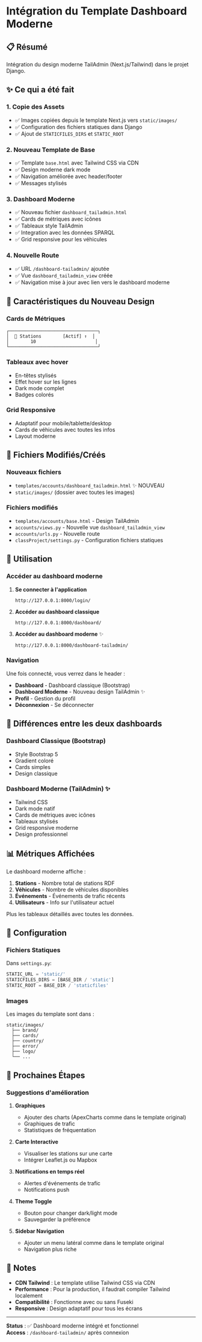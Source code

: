 # Intégration du Template Dashboard Moderne

## 📋 Résumé

Intégration du design moderne TailAdmin (Next.js/Tailwind) dans le projet Django.

## ✨ Ce qui a été fait

### 1. **Copie des Assets**
- ✅ Images copiées depuis le template Next.js vers `static/images/`
- ✅ Configuration des fichiers statiques dans Django
- ✅ Ajout de `STATICFILES_DIRS` et `STATIC_ROOT`

### 2. **Nouveau Template de Base**
- ✅ Template `base.html` avec Tailwind CSS via CDN
- ✅ Design moderne dark mode
- ✅ Navigation améliorée avec header/footer
- ✅ Messages stylisés

### 3. **Dashboard Moderne**
- ✅ Nouveau fichier `dashboard_tailadmin.html`
- ✅ Cards de métriques avec icônes
- ✅ Tableaux style TailAdmin
- ✅ Integration avec les données SPARQL
- ✅ Grid responsive pour les véhicules

### 4. **Nouvelle Route**
- ✅ URL `/dashboard-tailadmin/` ajoutée
- ✅ Vue `dashboard_tailadmin_view` créée
- ✅ Navigation mise à jour avec lien vers le dashboard moderne

## 🎨 Caractéristiques du Nouveau Design

### **Cards de Métriques**
```
┌─────────────────────────────────┐
│  🏢 Stations        [Actif] ↑  │
│        10                      │
└─────────────────────────────────┘
```

### **Tableaux avec hover**
- En-têtes stylisés
- Effet hover sur les lignes
- Dark mode complet
- Badges colorés

### **Grid Responsive**
- Adaptatif pour mobile/tablette/desktop
- Cards de véhicules avec toutes les infos
- Layout moderne

## 📁 Fichiers Modifiés/Créés

### Nouveaux fichiers
- `templates/accounts/dashboard_tailadmin.html` ✨ NOUVEAU
- `static/images/` (dossier avec toutes les images)

### Fichiers modifiés
- `templates/accounts/base.html` - Design TailAdmin
- `accounts/views.py` - Nouvelle vue `dashboard_tailadmin_view`
- `accounts/urls.py` - Nouvelle route
- `classProject/settings.py` - Configuration fichiers statiques

## 🚀 Utilisation

### Accéder au dashboard moderne

1. **Se connecter à l'application**
   ```
   http://127.0.0.1:8000/login/
   ```

2. **Accéder au dashboard classique**
   ```
   http://127.0.0.1:8000/dashboard/
   ```

3. **Accéder au dashboard moderne** ✨
   ```
   http://127.0.0.1:8000/dashboard-tailadmin/
   ```

### Navigation

Une fois connecté, vous verrez dans le header :
- **Dashboard** - Dashboard classique (Bootstrap)
- **Dashboard Moderne** - Nouveau design TailAdmin ✨
- **Profil** - Gestion du profil
- **Déconnexion** - Se déconnecter

## 🎨 Différences entre les deux dashboards

### Dashboard Classique (Bootstrap)
- Style Bootstrap 5
- Gradient coloré
- Cards simples
- Design classique

### Dashboard Moderne (TailAdmin) ✨
- Tailwind CSS
- Dark mode natif
- Cards de métriques avec icônes
- Tableaux stylisés
- Grid responsive moderne
- Design professionnel

## 📊 Métriques Affichées

Le dashboard moderne affiche :

1. **Stations** - Nombre total de stations RDF
2. **Véhicules** - Nombre de véhicules disponibles
3. **Événements** - Événements de trafic récents
4. **Utilisateurs** - Info sur l'utilisateur actuel

Plus les tableaux détaillés avec toutes les données.

## 🔧 Configuration

### Fichiers Statiques

Dans `settings.py`:
```python
STATIC_URL = 'static/'
STATICFILES_DIRS = [BASE_DIR / 'static']
STATIC_ROOT = BASE_DIR / 'staticfiles'
```

### Images

Les images du template sont dans :
```
static/images/
  ├── brand/
  ├── cards/
  ├── country/
  ├── error/
  ├── logo/
  └── ...
```

## 🎯 Prochaines Étapes

### Suggestions d'amélioration

1. **Graphiques**
   - Ajouter des charts (ApexCharts comme dans le template original)
   - Graphiques de trafic
   - Statistiques de fréquentation

2. **Carte Interactive**
   - Visualiser les stations sur une carte
   - Intégrer Leaflet.js ou Mapbox

3. **Notifications en temps réel**
   - Alertes d'événements de trafic
   - Notifications push

4. **Theme Toggle**
   - Bouton pour changer dark/light mode
   - Sauvegarder la préférence

5. **Sidebar Navigation**
   - Ajouter un menu latéral comme dans le template original
   - Navigation plus riche

## 📝 Notes

- **CDN Tailwind** : Le template utilise Tailwind CSS via CDN
- **Performance** : Pour la production, il faudrait compiler Tailwind localement
- **Compatibilité** : Fonctionne avec ou sans Fuseki
- **Responsive** : Design adaptatif pour tous les écrans

---

**Status** : ✅ Dashboard moderne intégré et fonctionnel  
**Access** : `/dashboard-tailadmin/` après connexion

